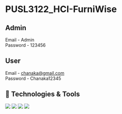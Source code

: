 # PUSL3122_HCI-FurniWise


## Admin <br>
Email - Admin <br>
Password - 123456

## User <br>
Email - chanaka@gmail.com <br>
Password - Chanaka12345

 ## 🔧 Technologies & Tools
 ![](https://img.shields.io/badge/code-java-informational?style=flat&logo=java&logoColor=61DAFB&color=2bbc8a)
 ![](https://img.shields.io/badge/code-javascript-informational?style=flat&logo=javascript&logoColor=F7DF1E&color=2bbc8a)
 ![](https://img.shields.io/badge/code-tailwindcss-informational?style=flat&logo=css3&logoColor=1572B6&color=2bbc8a)
 ![](https://img.shields.io/badge/db-mongodb-informational?style=flat&logo=mongodb&logoColor=47A248&color=2bbc8a)
